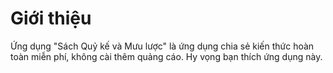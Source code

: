 # Giới thiệu

Ứng dụng "Sách Quỷ kế và Mưu lược" là ứng dụng chia sẻ kiến thức hoàn toàn miễn phí, không cài thêm quảng cáo. Hy vọng bạn thích ứng dụng này.
